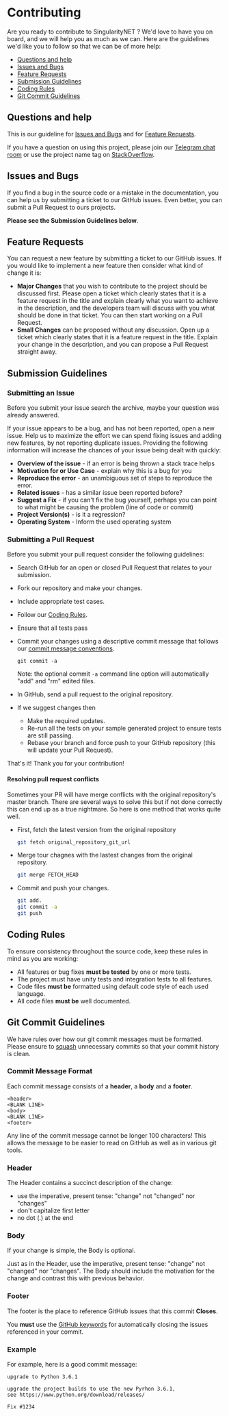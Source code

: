 # Contributing

Are you ready to contribute to SingularityNET ? We'd love to have you on board, and we will help you as much as we can. Here are the guidelines we'd like you to follow so that we can be of more help:

-   [Questions and help](#question)
-   [Issues and Bugs](#issue)
-   [Feature Requests](#feature)
-   [Submission Guidelines](#submit)
-   [Coding Rules](#rules)
-   [Git Commit Guidelines](#commit)

## <a name="question"></a> Questions and help
[question-template]: https://github.com/singnet/brand-mgmt-demo/issues/new?template=SUPPORT_QUESTION.md
This is our guideline for [Issues and Bugs](#issue) and for [Feature Requests](#feature).

If you have a question on using this project, please join our [Telegram chat room](https://telegram.me/singularitynet) or use the project name tag on [StackOverflow](http://stackoverflow.com/tags/singularitynet).

## <a name="issue"></a> Issues and Bugs

If you find a bug in the source code or a mistake in the documentation, you can help us by submitting a ticket to our GitHub issues. Even better, you can submit a Pull Request to ours projects.

**Please see the Submission Guidelines below**.

## <a name="feature"></a> Feature Requests

You can request a new feature by submitting a ticket to our GitHub issues. 
If you would like to implement a new feature then consider what kind of change it is:

-   **Major Changes** that you wish to contribute to the project should be discussed first. Please open a ticket which clearly states that it is a feature request in the title and explain clearly what you want to achieve in the description, and the developers team will discuss with you what should be done in that ticket. You can then start working on a Pull Request.
-   **Small Changes** can be proposed without any discussion. Open up a ticket which clearly states that it is a feature request in the title. Explain your change in the description, and you can propose a Pull Request straight away.

## <a name="submit"></a> Submission Guidelines

### Submitting an Issue

Before you submit your issue search the archive, maybe your question was already answered.

If your issue appears to be a bug, and has not been reported, open a new issue.
Help us to maximize the effort we can spend fixing issues and adding new
features, by not reporting duplicate issues. Providing the following information will increase the
chances of your issue being dealt with quickly:

-   **Overview of the issue** - if an error is being thrown a stack trace helps
-   **Motivation for or Use Case** - explain why this is a bug for you
-   **Reproduce the error** - an unambiguous set of steps to reproduce the error.
-   **Related issues** - has a similar issue been reported before?
-   **Suggest a Fix** - if you can't fix the bug yourself, perhaps you can point to what might be
    causing the problem (line of code or commit)
-   **Project Version(s)** - is it a regression?
-   **Operating System** - Inform the used operating system

### Submitting a Pull Request

Before you submit your pull request consider the following guidelines:

-   Search GitHub for an open or closed Pull Request
    that relates to your submission.
-   Fork our repository and make your changes.
-   Include appropriate test cases.
-   Follow our [Coding Rules](#rules).
-   Ensure that all tests pass
-   Commit your changes using a descriptive commit message that follows our
    [commit message conventions](#commit-message-format).

    ```shell
    git commit -a
    ```

    Note: the optional commit `-a` command line option will automatically "add" and "rm" edited files.

-   In GitHub, send a pull request to the original repository.
-   If we suggest changes then

    -   Make the required updates.
    -   Re-run all the tests on your sample generated project to ensure tests are still passing.
    -   Rebase your branch and force push to your GitHub repository (this will update your Pull Request).

That's it! Thank you for your contribution!

#### Resolving pull request conflicts

Sometimes your PR will have merge conflicts with the original repository's master branch. There are several ways to solve this but if not done correctly this can end up as a true nightmare. So here is one method that works quite well.

-   First, fetch the latest version from the original repository

    ```bash
    git fetch original_repository_git_url
    ```

-   Merge tour chagnes with the lastest changes from the original repository.

    ```bash
    git merge FETCH_HEAD
    ```

-   Commit and push your changes.

    ```bash
    git add.
    git commit -a
    git push
    ```

## <a name="rules"></a> Coding Rules

To ensure consistency throughout the source code, keep these rules in mind as you are working:

-   All features or bug fixes **must be tested** by one or more tests.
-   The project must have unity tests and integration tests to all features.
-   Code files **must be** formatted using default code style of each used language.
-   All code files **must be** well documented.

## <a name="commit"></a> Git Commit Guidelines

We have rules over how our git commit messages must be formatted. Please ensure to [squash](https://help.github.com/articles/about-git-rebase/#commands-available-while-rebasing) unnecessary commits so that your commit history is clean.

### <a name="commit-message-format"></a> Commit Message Format

Each commit message consists of a **header**, a **body** and a **footer**.

```
<header>
<BLANK LINE>
<body>
<BLANK LINE>
<footer>
```

Any line of the commit message cannot be longer 100 characters! This allows the message to be easier
to read on GitHub as well as in various git tools.

### Header

The Header contains a succinct description of the change:

-   use the imperative, present tense: "change" not "changed" nor "changes"
-   don't capitalize first letter
-   no dot (.) at the end

### Body

If your change is simple, the Body is optional.

Just as in the Header, use the imperative, present tense: "change" not "changed" nor "changes".
The Body should include the motivation for the change and contrast this with previous behavior.

### Footer

The footer is the place to reference GitHub issues that this commit **Closes**.

You **must** use the [GitHub keywords](https://help.github.com/articles/closing-issues-via-commit-messages) for
automatically closing the issues referenced in your commit.

### Example

For example, here is a good commit message:

```
upgrade to Python 3.6.1

upgrade the project builds to use the new Pyrhon 3.6.1,
see https://www.python.org/download/releases/

Fix #1234
```

[issue-template]: https://github.com/singnet/brand-mgmt-demo/issues/new?template=BUG_REPORT.md
[feature-template]: https://github.com/singnet/brand-mgmt-demo/issues/new?template=FEATURE_REQUEST.md
